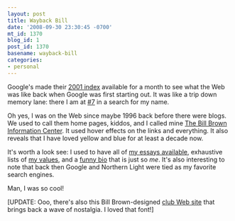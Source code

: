```yaml
---
layout: post
title: Wayback Bill
date: '2008-09-30 23:30:45 -0700'
mt_id: 1370
blog_id: 1
post_id: 1370
basename: wayback-bill
categories:
- personal
---
```

<p>
Google's made their <a href="http://www.google.com/search2001.html">2001 index</a> available for a month to see what the Web was like back when Google was first starting out. It was like a trip down memory lane: there I am at <a href="http://www.google.com/search2001/search?q=bill+brown&amp;hl=en&amp;btnG=Search">#7</a> in a search for my name.
</p>
<p>
Oh yes, I was on the Web since maybe 1996 back before there were blogs. We used to call them home pages, kiddos, and I called mine <a href="http://web.archive.org/web/20011217182917/www.public.asu.edu/~bbrown/">The Bill Brown Information Center</a>. It used hover effects on the links and everything. It also reveals that I have loved yellow and blue for at least a decade now.
</p>
<p>
It's worth a look see: I used to have all of <a href="http://web.archive.org/web/20011124172341/www.public.asu.edu/~bbrown/writings.html">my essays available</a>, exhaustive lists of <a href="http://web.archive.org/web/20011124172913/www.public.asu.edu/~bbrown/favorites.html">my values</a>, and a <a href="http://web.archive.org/web/20011103135832/www.public.asu.edu/~bbrown/bio.html">funny bio</a> that is just so <em>me</em>. It's also interesting to note that back then Google and Northern Light were tied as my favorite search engines.
</p>
<p>
Man, I was so cool!
</p>
<p>
[UPDATE: Ooo, there's also this Bill Brown-designed <a href="http://web.archive.org/web/20011223141014/www.asu.edu/clubs/objectivism/">club Web site</a> that brings back a wave of nostalgia. I loved that font!]
</p>
